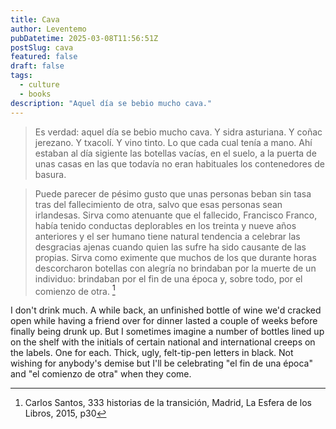 ```yaml
---
title: Cava
author: Leventemo
pubDatetime: 2025-03-08T11:56:51Z
postSlug: cava
featured: false
draft: false
tags:
  - culture
  - books
description: "Aquel día se bebio mucho cava."
---
```


> Es verdad: aquel día se bebio mucho cava. Y sidra asturiana. Y coñac jerezano. Y txacolí. Y vino tinto. Lo que cada cual tenía a mano. Ahí estaban al día sigiente las botellas vacías, en el suelo, a la puerta de unas casas en las que todavía no eran habituales los contenedores de basura.

> Puede parecer de pésimo gusto que unas personas beban sin tasa tras del fallecimiento de otra, salvo que esas personas sean irlandesas. Sirva como atenuante que el fallecido, Francisco Franco, había tenido conductas deplorables en los treinta y nueve años anteriores y el ser humano tiene natural tendencia a celebrar las desgracias ajenas cuando quien las sufre ha sido causante de las propias. Sirva como eximente que muchos de los que durante horas descorcharon botellas con alegría no brindaban por la muerte de un individuo: brindaban por el fin de una época y, sobre todo, por el comienzo de otra. [^1]

I don't drink much. A while back, an unfinished bottle of wine we'd cracked open while having a friend over for dinner lasted a couple of weeks before finally being drunk up. But I sometimes imagine a number of bottles lined up on the shelf with the initials of certain national and international creeps on the labels. One for each. Thick, ugly, felt-tip-pen letters in black. Not wishing for anybody's demise but I'll be celebrating "el fin de una época" and "el comienzo de otra" when they come.

[^1]: Carlos Santos, 333 historias de la transición, Madrid, La Esfera de los Libros, 2015, p30
